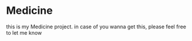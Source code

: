 # Medicine
this is my Medicine project.
in case of you wanna get this, please feel free to let me know 
